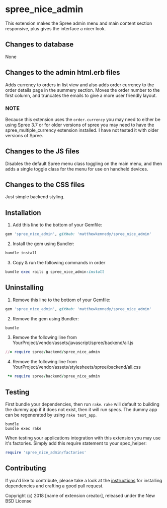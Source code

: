 # spree_nice_admin
This extension makes the Spree admin menu and main content section responsive, plus gives the interface a nicer look.

## Changes to database
None

## Changes to the admin html.erb files
Adds currency to orders in list view and also adds order currency to the order details page in the summery section. Moves the order number to the first column, and truncates the emails to give a more user friendly layout.

### NOTE
Because this extension uses the ```order.currency``` you may need to either be using Spree 3.7 or for older versions of spree you may need to have the spree_multiple_currency extension installed. I have not tested it with older versions of Spree.

## Changes to the JS files
Disables the default Spree menu class toggling on the main menu, and then adds a single toggle class for the menu for use on handheld devices.

## Changes to the CSS files
Just simple backend styling.

## Installation

1. Add this line to the bottom of your Gemfile:
  ```ruby
  gem 'spree_nice_admin', github: 'matthewkennedy/spree_nice_admin'
  ```

2. Install the gem using Bundler:
  ```ruby
  bundle install
  ```

3. Copy & run the following commands in order
  ```ruby
  bundle exec rails g spree_nice_admin:install
  ```

## Uninstalling

1. Remove this line to the bottom of your Gemfile:
  ```ruby
  gem 'spree_nice_admin', github: 'matthewkennedy/spree_nice_admin'
  ```

2. Remove the gem using Bundler:
  ```ruby
  bundle
  ```

3. Remove the following line from YourProject/vendor/assets/javascript/spree/backend/all.js
  ```ruby
  //= require spree/backend/spree_nice_admin
  ```
4. Remove the following line from YourProject/vendor/assets/stylesheets/spree/backend/all.css
  ```ruby
   *= require spree/backend/spree_nice_admin
  ```

## Testing

First bundle your dependencies, then run `rake`. `rake` will default to building the dummy app if it does not exist, then it will run specs. The dummy app can be regenerated by using `rake test_app`.

```shell
bundle
bundle exec rake
```

When testing your applications integration with this extension you may use it's factories.
Simply add this require statement to your spec_helper:

```ruby
require 'spree_nice_admin/factories'
```


## Contributing

If you'd like to contribute, please take a look at the
[instructions](CONTRIBUTING.md) for installing dependencies and crafting a good
pull request.

Copyright (c) 2018 [name of extension creator], released under the New BSD License
